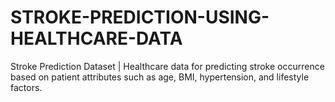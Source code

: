 # STROKE-PREDICTION-USING-HEALTHCARE-DATA
Stroke Prediction Dataset | Healthcare data for predicting stroke occurrence based on patient attributes such as age, BMI, hypertension, and lifestyle factors.
